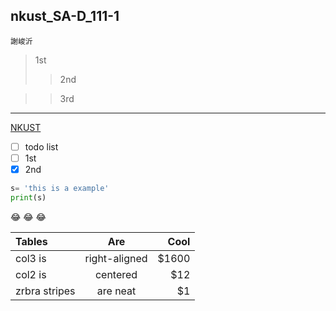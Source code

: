 ## nkust_SA-D_111-1 
`謝峻沂`
>1st
>>2nd

>>3rd
---

[NKUST](http://www.nkust.edu.tw)


- [ ] todo list
- [ ] 1st
- [x] 2nd

```python
s= 'this is a example'
print(s)
```
😂 😂 😂

|Tables  |Are  |Cool  |
|:-----|:---:|-------:|
|col3 is|right-aligned|$1600|
|col2 is|centered|$12|
|zrbra stripes|are neat|$1|
